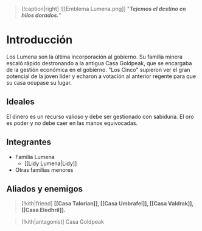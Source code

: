 > [!caption|right]
> ![[Emblema Lumena.png]]
> "**_Tejemos el destino en hilos dorados._**"

# Introducción

Los Lumena son la última incorporación al gobierno. Su familia minera escaló rápido destronando a la antigua Casa Goldpeak, que se encargaba de la gestión económica en el gobierno. "Los Cinco" supieron ver el gran potencial de la joven líder y echaron a votación al anterior regente para que su casa ocupase su lugar.

## Ideales

El dinero es un recurso valioso y debe ser gestionado con sabiduría. El oro es poder y no debe caer en las manos equivocadas.

## Integrantes

- Familia Lumena
	- [[Lidy Lumena|Lidy]]
- Otras familias menores
## Aliados y enemigos

> [!kith|friend] **[[Casa Talorian]], [[Casa Umbrafel]], [[Casa Valdrak]], [[Casa Eledhril]].**

> [!kith|antagonist] Casa Goldpeak


